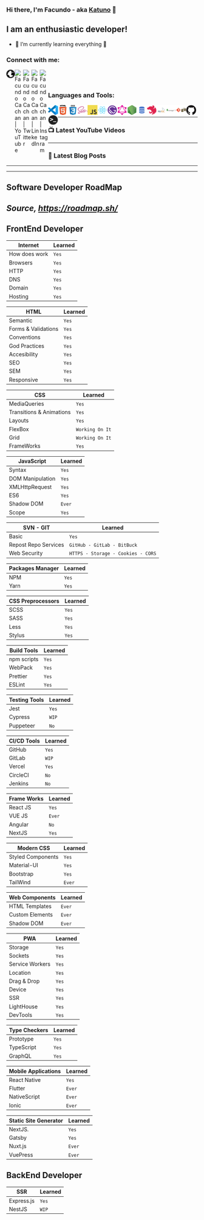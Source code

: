 ### Hi there, I'm Facundo - aka [Katuno][website] 👋

## I am an enthusiastic developer!
- 🌱 I’m currently learning everything 🤣

### Connect with me:

[<img align="left" alt="facundo-cachan.dev" width="22px" src="https://raw.githubusercontent.com/iconic/open-iconic/master/svg/globe.svg" />][website]
[<img align="left" alt="Facundo Cachan | YouTube" width="22px" src="https://cdn.jsdelivr.net/npm/simple-icons@v3/icons/youtube.svg" />][youtube]
[<img align="left" alt="Facundo Cachan | Twitter" width="22px" src="https://cdn.jsdelivr.net/npm/simple-icons@v3/icons/twitter.svg" />][twitter]
[<img align="left" alt="Facundo Cachan | LinkedIn" width="22px" src="https://cdn.jsdelivr.net/npm/simple-icons@v3/icons/linkedin.svg" />][linkedin]
[<img align="left" alt="Facundo Cachan | Instagram" width="22px" src="https://cdn.jsdelivr.net/npm/simple-icons@v3/icons/instagram.svg" />][instagram]

<br />
<br />

### Languages and Tools:

<img align="left" alt="Visual Studio Code" width="26px" src="https://raw.githubusercontent.com/github/explore/80688e429a7d4ef2fca1e82350fe8e3517d3494d/topics/visual-studio-code/visual-studio-code.png" />
<img align="left" alt="HTML5" width="26px" src="https://raw.githubusercontent.com/github/explore/80688e429a7d4ef2fca1e82350fe8e3517d3494d/topics/html/html.png" />
<img align="left" alt="CSS3" width="26px" src="https://raw.githubusercontent.com/github/explore/80688e429a7d4ef2fca1e82350fe8e3517d3494d/topics/css/css.png" />
<img align="left" alt="Sass" width="26px" src="https://raw.githubusercontent.com/github/explore/80688e429a7d4ef2fca1e82350fe8e3517d3494d/topics/sass/sass.png" />
<img align="left" alt="JavaScript" width="26px" src="https://raw.githubusercontent.com/github/explore/80688e429a7d4ef2fca1e82350fe8e3517d3494d/topics/javascript/javascript.png" />
<img align="left" alt="React" width="26px" src="https://raw.githubusercontent.com/github/explore/80688e429a7d4ef2fca1e82350fe8e3517d3494d/topics/react/react.png" />
<img align="left" alt="Gatsby" width="26px" src="https://raw.githubusercontent.com/github/explore/e94815998e4e0713912fed477a1f346ec04c3da2/topics/gatsby/gatsby.png" />
<img align="left" alt="GraphQL" width="26px" src="https://raw.githubusercontent.com/github/explore/80688e429a7d4ef2fca1e82350fe8e3517d3494d/topics/graphql/graphql.png" />
<img align="left" alt="Node.js" width="26px" src="https://raw.githubusercontent.com/github/explore/80688e429a7d4ef2fca1e82350fe8e3517d3494d/topics/nodejs/nodejs.png" />
<img align="left" alt="SQL" width="26px" src="https://raw.githubusercontent.com/github/explore/80688e429a7d4ef2fca1e82350fe8e3517d3494d/topics/sql/sql.png" />
<img align="left" alt="NestJS" width="26px" src="https://raw.githubusercontent.com/github/explore/80688e429a7d4ef2fca1e82350fe8e3517d3494d/topics/nestjs/nestjs.png" />
<img align="left" alt="MySQL" width="26px" src="https://raw.githubusercontent.com/github/explore/80688e429a7d4ef2fca1e82350fe8e3517d3494d/topics/mysql/mysql.png" />
<img align="left" alt="MongoDB" width="26px" src="https://raw.githubusercontent.com/github/explore/80688e429a7d4ef2fca1e82350fe8e3517d3494d/topics/mongodb/mongodb.png" />
<img align="left" alt="Git" width="26px" src="https://raw.githubusercontent.com/github/explore/80688e429a7d4ef2fca1e82350fe8e3517d3494d/topics/git/git.png" />
<img align="left" alt="GitHub" width="26px" src="https://raw.githubusercontent.com/github/explore/78df643247d429f6cc873026c0622819ad797942/topics/github/github.png" />
<img align="left" alt="HTML5" width="26px" src="https://raw.githubusercontent.com/github/explore/80688e429a7d4ef2fca1e82350fe8e3517d3494d/topics/terminal/terminal.png" />
<br />

---

### 📺 Latest YouTube Videos
<!-- YOUTUBE:START -->
<!-- YOUTUBE:END -->

---

### 📕 Latest Blog Posts
<!-- BLOG-POST-LIST:START -->
<!-- BLOG-POST-LIST:END -->

---

<!-- <img align="left" alt="Facundo Cachan's Github Stats" src="https://github-readme-stats.codestackr.vercel.app/api?username=facundo-cachan&show_icons=true&hide_border=true" /> -->

[website]: https://facundo-cachan.com
[twitter]: https://twitter.com/facundo_cachan
[youtube]: https://youtube.com/FacundoCachan
[instagram]: https://instagram.com/facundo.cachan
[linkedin]: https://linkedin.com/in/facundo-cachan

---

## Software Developer RoadMap
## _Source, https://roadmap.sh/_

## FrontEnd Developer

|Internet|Learned|
|-------------|-
|How does work|`Yes`|
|Browsers     |`Yes`|
|HTTP         |`Yes`|
|DNS          |`Yes`|
|Domain       |`Yes`|
|Hosting      |`Yes`|

|HTML|Learned|
|-------------|-
|Semantic|`Yes`|
|Forms & Validations|`Yes`|
|Conventions|`Yes`|
|God Practices|`Yes`|
|Accesibility|`Yes`|
|SEO|`Yes`|
|SEM|`Yes`|
|Responsive|`Yes`|

|CSS|Learned|
|-------------|-
|MediaQueries|`Yes`|
|Transitions & Animations|`Yes`|
|Layouts|`Yes`|
|FlexBox|`Working On It`|
|Grid|`Working On It`|
|FrameWorks|`Yes`|

|JavaScript|Learned|
|-------------|-
|Syntax|`Yes`|
|DOM Manipulation|`Yes`|
|XMLHttpRequest|`Yes`|
|ES6|`Yes`|
|Shadow DOM|`Ever`|
|Scope|`Yes`|

|SVN - GIT|Learned|
|-------------|-
|Basic|`Yes`|
|Repost Repo Services|`GitHub - GitLab - BitBuck`|
|Web Security|`HTTPS - Storage - Cookies - CORS`|

|Packages Manager|Learned|
|-------------|-
|NPM|`Yes`|
|Yarn|`Yes`|

|CSS Preprocessors|Learned|
|-------------|-
|SCSS|`Yes`|
|SASS|`Yes`|
|Less|`Yes`|
|Stylus|`Yes`|

|Build Tools|Learned|
|-------------|-
|npm scripts|`Yes`|
|WebPack|`Yes`|
|Prettier|`Yes`|
|ESLint|`Yes`|

|Testing Tools|Learned|
|-------------|-
|Jest|`Yes`|
|Cypress|`WIP`|
|Puppeteer|`No`|

|CI/CD Tools|Learned|
|-------------|-
|GitHub|`Yes`|
|GitLab|`WIP`|
|Vercel|`Yes`|
|CircleCI|`No`|
|Jenkins|`No`|

|Frame Works|Learned|
|-------------|-
|React JS|`Yes`|
|VUE JS|`Ever`|
|Angular|`No`|
|NextJS|`Yes`|

|Modern CSS|Learned|
|-------------|-
|Styled Components|`Yes`|
|Material-UI|`Yes`|
|Bootstrap|`Yes`|
|TailWind|`Ever`|

|Web Components|Learned|
|-------------|-
|HTML Templates|`Ever`|
|Custom Elements|`Ever`|
|Shadow DOM|`Ever`|

|PWA|Learned|
|-------------|-
|Storage|`Yes`|
|Sockets|`Yes`|
|Service Workers|`Yes`|
|Location|`Yes`|
|Drag & Drop|`Yes`|
|Device|`Yes`|
|SSR|`Yes`|
|LightHouse|`Yes`|
|DevTools|`Yes`|

|Type Checkers|Learned|
|-------------|-
|Prototype|`Yes`|
|TypeScript|`Yes`|
|GraphQL|`Yes`|

|Mobile Applications|Learned|
|-------------|-
|React Native|`Yes`|
|Flutter|`Ever`|
|NativeScript|`Ever`|
|Ionic|`Ever`|

|Static Site Generator|Learned|
|-------------|-
|NextJS. |`Yes`|
|Gatsby  |`Yes`|
|Nuxt.js |`Ever`|
|VuePress|`Ever`|

## BackEnd Developer

|SSR|Learned|
|-------------|-
|Express.js|`Yes`|
|NestJS    |`WIP`|
